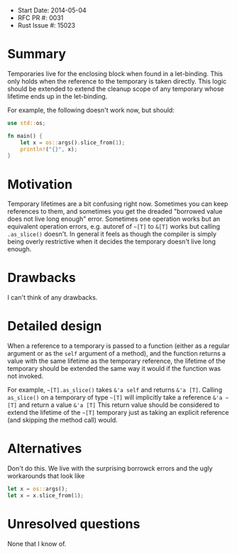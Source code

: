- Start Date: 2014-05-04
- RFC PR #: 0031
- Rust Issue #: 15023

# Summary

Temporaries live for the enclosing block when found in a let-binding. This only
holds when the reference to the temporary is taken directly. This logic should
be extended to extend the cleanup scope of any temporary whose lifetime ends up
in the let-binding.

For example, the following doesn't work now, but should:

```rust
use std::os;

fn main() {
	let x = os::args().slice_from(1);
	println!("{}", x);
}
```

# Motivation

Temporary lifetimes are a bit confusing right now. Sometimes you can keep
references to them, and sometimes you get the dreaded "borrowed value does not
live long enough" error. Sometimes one operation works but an equivalent
operation errors, e.g. autoref of `~[T]` to `&[T]` works but calling
`.as_slice()` doesn't. In general it feels as though the compiler is simply
being overly restrictive when it decides the temporary doesn't live long
enough.

# Drawbacks

I can't think of any drawbacks.

# Detailed design

When a reference to a temporary is passed to a function (either as a regular
argument or as the `self` argument of a method), and the function returns a
value with the same lifetime as the temporary reference, the lifetime of the
temporary should be extended the same way it would if the function was not
invoked.

For example, `~[T].as_slice()` takes `&'a self` and returns `&'a [T]`. Calling
`as_slice()` on a temporary of type `~[T]` will implicitly take a reference
`&'a ~[T]` and return a value `&'a [T]` This return value should be considered
to extend the lifetime of the `~[T]` temporary just as taking an explicit
reference (and skipping the method call) would.

# Alternatives

Don't do this. We live with the surprising borrowck errors and the ugly workarounds that look like

```rust
let x = os::args();
let x = x.slice_from(1);
```

# Unresolved questions

None that I know of.
